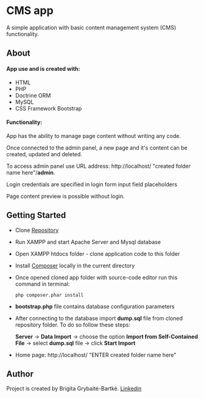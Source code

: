 # CMS app

A simple application with basic content management system (CMS) functionality.

## About

#### App use and is created with:
* HTML
* PHP 
* Doctrine ORM
* MySQL
* CSS Framework Bootstrap



#### Functionality:

App has the ability to manage page content without writing any code.

Once connected to the admin panel, a new page and it's content can be created, updated and deleted.

To access admin panel use URL address: http://localhost/ "created folder name here"/**admin**.

Login credentials are specified in login form input field placeholders

Page content preview is possible without login.



## Getting Started

* Clone [Repository](https://github.com/BrigitaGrybaiteBartke/PHP_CRUD.git)

* Run XAMPP and start Apache Server and Mysql database

* Open XAMPP htdocs folder - clone application code to this folder

* Install [Composer](https://getcomposer.org/download/) locally in the current directory
    
* Once opened cloned app folder with source-code editor run this command in terminal:

   `php composer.phar install`

    
* **bootstrap.php** file contains database configuration parameters

* After connecting to the database import **dump.sql** file from cloned repository folder. To do so follow these steps:

    **Server** -> **Data Import** -> choose the option **Import from Self-Contained File** -> select **dump.sql** file -> click **Start Import**

* Home page: http://localhost/ "ENTER created folder name here"



## Author
Project is created by Brigita Grybaitė-Bartkė.
[Linkedin](https://www.linkedin.com/in/brigita-grybait%C4%97-bartk%C4%97-487403112)
